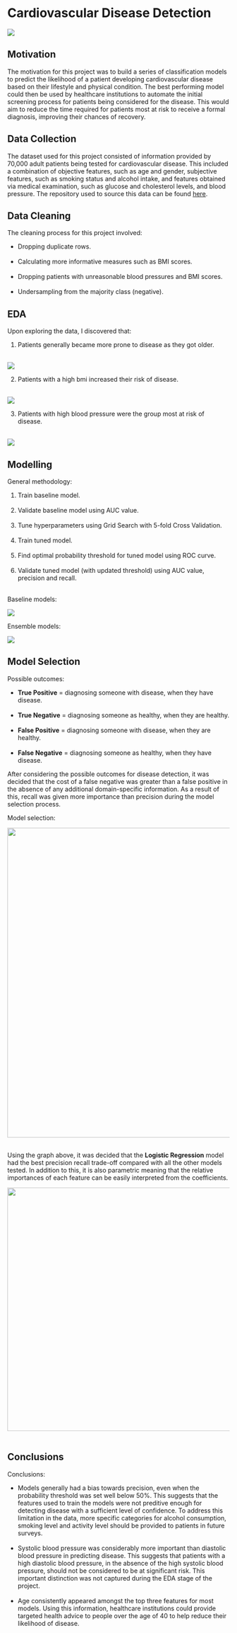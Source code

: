 # Cardiovascular Disease Detection

<img src="/images/cardio_banner.jpeg"/>

## Motivation

The motivation for this project was to build a series of classification models to predict the likelihood of a patient developing cardiovascular disease based on their lifestyle and physical condition. The best performing model could then be used by healthcare institutions to automate the initial screening process for patients being considered for the disease. This would aim to reduce the time required for patients most at risk to receive a formal diagnosis, improving their chances of recovery.

## Data Collection

The dataset used for this project consisted of information provided by 70,000 adult patients being tested for cardiovascular disease. This included a combination of objective features, such as age and gender, subjective features, such as smoking status and alcohol intake, and features obtained via medical examination, such as glucose and cholesterol levels, and blood pressure. The repository used to source this data can be found [here](https://www.kaggle.com/sulianova/cardiovascular-disease-dataset).

## Data Cleaning

The cleaning process for this project involved:

- Dropping duplicate rows. <br/><br/>
- Calculating more informative measures such as BMI scores. <br/><br/>
- Dropping patients with unreasonable blood pressures and BMI scores. <br/><br/>
- Undersampling from the majority class (negative).

## EDA

Upon exploring the data, I discovered that:

1. Patients generally became more prone to disease as they got older. <br/><br/>
<img src="/images/age_and_gender.png"/>

2. Patients with a high bmi increased their risk of disease. <br/><br/>
<img src="/images/bmi_and_gender.png"/>

3. Patients with high blood pressure were the group most at risk of disease. <br/><br/>
<img src="/images/top_12_groups.png"/>

## Modelling

General methodology:

1. Train baseline model. <br/><br/>
2. Validate baseline model using AUC value. <br/><br/>
3. Tune hyperparameters using Grid Search with 5-fold Cross Validation. <br/><br/>
4. Train tuned model. <br/><br/>
5. Find optimal probability threshold for tuned model using ROC curve. <br/><br/>
6. Validate tuned model (with updated threshold) using AUC value, precision and recall. <br/><br/>

Baseline models:

<img src="/images/precision_recall_base.png"/>

Ensemble models:

<img src="/images/precision_recall_ensemble.png"/>

## Model Selection

Possible outcomes:

- **True Positive** = diagnosing someone with disease, when they have disease. <br/><br/>
- **True Negative** = diagnosing someone as healthy, when they are healthy. <br/><br/>
- **False Positive** = diagnosing someone with disease, when they are healthy. <br/><br/>
- **False Negative** = diagnosing someone as healthy, when they have disease.

After considering the possible outcomes for disease detection, it was decided that the cost of a false negative was greater than a false positive in the absence of any additional domain-specific information. As a result of this, recall was given more importance than precision during the model selection process.

Model selection:

<img src="/images/precision_recall_plot.png" width="700"/> <br/><br/>

Using the graph above, it was decided that the **Logistic Regression** model had the best precision recall trade-off compared with all the other models tested. In addition to this, it is also parametric meaning that the relative importances of each feature can be easily interpreted from the coefficients.

<img src="/images/lr_coefficients.png" width="550"/> <br/><br/>

## Conclusions

Conclusions:

- Models generally had a bias towards precision, even when the probability threshold was set well below 50%. This suggests that the features used to train the models were not preditive enough for detecting disease with a sufficient level of confidence. To address this limitation in the data, more specific categories for alcohol consumption, smoking level and activity level should be provided to patients in future surveys. <br/><br/>
- Systolic blood pressure was considerably more important than diastolic blood pressure in predicting disease. This suggests that patients with a high diastolic blood pressure, in the absence of the high systolic blood pressure, should not be considered to be at significant risk. This important distinction was not captured during the EDA stage of the project. <br/><br/>
- Age consistently appeared amongst the top three features for most models. Using this information, healthcare institutions could provide targeted health advice to people over the age of 40 to help reduce their likelihood of disease. 
